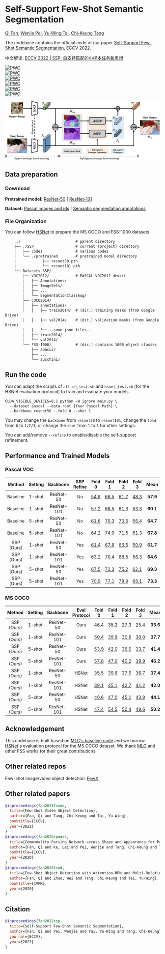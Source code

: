 # Self-Support Few-Shot Semantic Segmentation

[Qi Fan](https://github.com/fanq15), [Wenjie Pei](https://wenjiepei.github.io/), [Yu-Wing Tai](https://scholar.google.com/citations?user=nFhLmFkAAAAJ&hl=zh-CN), [Chi-Keung Tang](https://scholar.google.com/citations?user=EWfpM74AAAAJ&hl=zh-CN)






The codebase contains the official code of our paper [Self-Support Few-Shot Semantic Segmentation](https://arxiv.org/abs/2207.11549), ECCV 2022.

中文解读: [ECCV 2022 | SSP: 自支持匹配的小样本任务新思想](https://zhuanlan.zhihu.com/p/545789592)

[![PWC](https://img.shields.io/endpoint.svg?url=https://paperswithcode.com/badge/self-support-few-shot-semantic-segmentation/few-shot-semantic-segmentation-on-pascal-5i-1)](https://paperswithcode.com/sota/few-shot-semantic-segmentation-on-pascal-5i-1?p=self-support-few-shot-semantic-segmentation)\
[![PWC](https://img.shields.io/endpoint.svg?url=https://paperswithcode.com/badge/self-support-few-shot-semantic-segmentation/few-shot-semantic-segmentation-on-pascal-5i-5)](https://paperswithcode.com/sota/few-shot-semantic-segmentation-on-pascal-5i-5?p=self-support-few-shot-semantic-segmentation)\
[![PWC](https://img.shields.io/endpoint.svg?url=https://paperswithcode.com/badge/self-support-few-shot-semantic-segmentation/few-shot-semantic-segmentation-on-fss-1000-1)](https://paperswithcode.com/sota/few-shot-semantic-segmentation-on-fss-1000-1?p=self-support-few-shot-semantic-segmentation)\
[![PWC](https://img.shields.io/endpoint.svg?url=https://paperswithcode.com/badge/self-support-few-shot-semantic-segmentation/few-shot-semantic-segmentation-on-fss-1000-5)](https://paperswithcode.com/sota/few-shot-semantic-segmentation-on-fss-1000-5?p=self-support-few-shot-semantic-segmentation)\
[![PWC](https://img.shields.io/endpoint.svg?url=https://paperswithcode.com/badge/self-support-few-shot-semantic-segmentation/few-shot-semantic-segmentation-on-coco-20i-1)](https://paperswithcode.com/sota/few-shot-semantic-segmentation-on-coco-20i-1?p=self-support-few-shot-semantic-segmentation)\
[![PWC](https://img.shields.io/endpoint.svg?url=https://paperswithcode.com/badge/self-support-few-shot-semantic-segmentation/few-shot-semantic-segmentation-on-coco-20i-5)](https://paperswithcode.com/sota/few-shot-semantic-segmentation-on-coco-20i-5?p=self-support-few-shot-semantic-segmentation)



![](./docs/ssp-model.jpg)

## Data preparation

### Download

**Pretrained model:** [ResNet-50](https://drive.google.com/file/d/11yONyypvBEYZEh9NIOJBGMdiLLAgsMgj/view?usp=sharing) | [ResNet-101](https://drive.google.com/file/d/1mX1yYvkcyOkAVjZZSIf6uMBPlooZCmpk/view?usp=sharing)

**Dataset:** [Pascal images and ids](http://host.robots.ox.ac.uk/pascal/VOC/voc2012/VOCtrainval_11-May-2012.tar)
| [Semantic segmentation annotations](https://drive.google.com/file/d/1ikrDlsai5QSf2GiSUR3f8PZUzyTubcuF/view?usp=sharing)


### File Organization

You can follow [HSNet](https://github.com/juhongm999/hsnet) to prepare the MS COCO and FSS-1000 datasets.
```
    ../                         # parent directory
    ├── ./SSP                   # current (project) directory
    |   ├── codes               # various codes
    |   └── ./pretrained        # pretrained model directory
    |            ├── resnet50.pth
    |            └── resnet101.pth
    └── Datasets_SSP/
        ├── VOC2012/            # PASCAL VOC2012 devkit
        │   ├── Annotations/
        │   ├── ImageSets/
        │   ├── ...
        │   └── SegmentationClassAug/
        ├── COCO2014/           
        │   ├── annotations/
        │   │   ├── train2014/  # (dir.) training masks (from Google Drive) 
        │   │   ├── val2014/    # (dir.) validation masks (from Google Drive)
        │   │   └── ..some json files..
        │   ├── train2014/
        │   └── val2014/
        └── FSS-1000/           # (dir.) contains 1000 object classes
            ├── abacus/   
            ├── ...
            └── zucchini/
```


## Run the code

You can adapt the scripts of `all.sh`, `test.sh` and `hsnet_test.sh` (for the HSNet evaluation protocol) to train and evaluate your models.

```
CUDA_VISIBLE_DEVICES=0,1 python -W ignore main.py \
  --dataset pascal --data-root [Your Pascal Path] \
  --backbone resnet50 --fold 0 --shot 1
```

You may change the ``backbone`` from ``resnet50`` to ``resnet101``, change the ``fold`` from ``0`` to ``1/2/3``, or change the ``shot`` from ``1`` to ``5`` for other settings.

You can add/remove `--refine` to enable/disable the self-support refinement.

## Performance and Trained Models

### Pascal VOC

| Method | Setting |   Backbone  | SSP Refine | Fold 0 | Fold 1 | Fold 2 | Fold 3 |  Mean  |
| :-----: | :-----: | :---------: | :----: | :----: | :----: | :----: | :----: | :----: |
| Baseline | 1-shot  |  ResNet-50  | No | [54.9](https://drive.google.com/file/d/1Itnv562-dhfZOV-_upX1BlMFWIGJFFhn/view?usp=sharing)  |  [66.5](https://drive.google.com/file/d/183JO8a3wjIG1ERSie8r0N7QVlV7FgNd_/view?usp=sharing)  |  [61.7](https://drive.google.com/file/d/1X7Z5RfRJNVTndMQgX3nKGbcM-pWIsOPR/view?usp=sharing)  |  [48.3](https://drive.google.com/file/d/1sOj37uXvNQTBeMFC-Dx2A-MaMj7nC-gn/view?usp=sharing)  |  **57.9**  |
| Baseline | 1-shot  |  ResNet-101 | No | [57.2](https://drive.google.com/file/d/10Nco3CvXZgEE_0wDjbyRKoUK3JpkR79q/view?usp=sharing)  |  [68.5](https://drive.google.com/file/d/137JjNvQAksp4PepT93orcHCFCRd6HkFt/view?usp=sharing)  |  [61.3](https://drive.google.com/file/d/1wTUyjqkh4-AuLSExfXPUXvK59C4NTdif/view?usp=sharing)  |  [53.3](https://drive.google.com/file/d/1lWpLX_Wwwb5dINjjGcg3XkxOdZGR_mhM/view?usp=sharing)  |  **60.1**  |
| Baseline | 5-shot  |  ResNet-50  | No | [61.6](https://drive.google.com/file/d/108LOtB9WhbtQYXMWwZviM4CkWY-_RLkN/view?usp=sharing)  |  [70.3](https://drive.google.com/file/d/1yHUFMDGEMmx7sF2Ro-maRidYClneQ2PJ/view?usp=sharing)  |  [70.5](https://drive.google.com/file/d/1NpgYeMDQc2k91dGoUTi3mUPinAd44PlZ/view?usp=sharing)  |  [56.4](https://drive.google.com/file/d/1DdgT7F5ho2P3iGh3uZHR4DCckNSRNFER/view?usp=sharing)  |  **64.7**    |
| Baseline | 5-shot  |  ResNet-101 | No | [64.2](https://drive.google.com/file/d/1_7SqyK1UnDpMZ9CAYhiT7I3n9pT-kZgn/view?usp=sharing)     |  [74.0](https://drive.google.com/file/d/10wmmpqIsn8hv0oRP9--JaE3uuuTvRN8e/view?usp=sharing) |  [71.5](https://drive.google.com/file/d/1S9CY6mcac5cCqS1ucLYaSrTGjOFHn2mW/view?usp=sharing)   |  [61.3](https://drive.google.com/file/d/1oMaDZOaZiPIidbg0s-YTC9wMMNNtXWEF/view?usp=sharing) |   **67.8**   |
| SSP (Ours) | 1-shot  |  ResNet-50  | Yes | [61.4](https://drive.google.com/file/d/1uqBxvGivEiIn6jH2eivVXOLWVUNO1gJD/view?usp=sharing)  |  [67.8](https://drive.google.com/file/d/1bBKdlcz3vWQXGtEY8t4MNo2XM-9HG8Xv/view?usp=sharing)  |  [66.5](https://drive.google.com/file/d/1MyEPrF8Ux5KBOWWqudPuJQH_LGyVlCqo/view?usp=sharing)  |  [50.9](https://drive.google.com/file/d/1S8qMVNL9liFZytv_yxA1TckT7ezBRmAR/view?usp=sharing)  |  **61.7**  |
| SSP (Ours) | 1-shot  |  ResNet-101 | Yes | [63.2](https://drive.google.com/file/d/1kialcbbgsgfaAI-N4fVC-3VnHeW52QWc/view?usp=sharing)  |  [70.4](https://drive.google.com/file/d/1N_pklzBjHOU--S8RhV3lrRHTG3pOxfac/view?usp=sharing)  |  [68.5](https://drive.google.com/file/d/1zUSXihIX2K8vqpTbQbu1XgXCqTLgb8w5/view?usp=sharing)  |  [56.3](https://drive.google.com/file/d/1UwnBAlvYJgJdv-6rJ6d2AJvniDZ5yPYJ/view?usp=sharing)  |  **64.6**  |
| SSP (Ours) | 5-shot  |  ResNet-50  | Yes | [67.5](https://drive.google.com/file/d/15Japc1D-dGsBImGDzHHjp7NYrBhViV6q/view?usp=sharing)  |  [72.3](https://drive.google.com/file/d/1rK8z8axuHUHWo6cNnV1UA8_QkKizBULI/view?usp=sharing)  |  [75.2](https://drive.google.com/file/d/1aypQodpqcl7Jai73XZuqFBep1oUHDUpw/view?usp=sharing)  |  [62.1](https://drive.google.com/file/d/1ioz-vSYBaF1VjypH3bEiO4ya2lwT1uYY/view?usp=sharing)  |  **69.3**    |
| SSP (Ours) | 5-shot  |  ResNet-101 | Yes | [70.9](https://drive.google.com/file/d/1Wh2vCWbP0QqjzIHh-SgI8XwiHSYfUujG/view?usp=sharing)  |  [77.1](https://drive.google.com/file/d/1GoKCMHMKogBbM5RQP71UdpsTT4pmSyta/view?usp=sharing)  |  [78.9](https://drive.google.com/file/d/1kw52KBEMx8eIgVsYwH-ZpNheXQTvMsYE/view?usp=sharing)  |  [66.1](https://drive.google.com/file/d/1Ja1WgLbhHoCveIfopwsUaD3ZWZeHEIGl/view?usp=sharing)  |  **73.3**   |


### MS COCO

| Method | Setting |   Backbone  | Eval Protocol | Fold 0 | Fold 1 | Fold 2 | Fold 3 |  Mean  |
| :-----: | :-----: | :---------: | :----: | :----: | :----: | :----: | :----: | :----: |
| SSP (Ours) | 1-shot  |  ResNet-50  | Ours | [46.4](https://drive.google.com/file/d/17QziEObdCib_2lg7SoEptkt_qoWBpCmy/view?usp=sharing)  |  [35.2](https://drive.google.com/file/d/1HXEvAfpeAc3TJjgy3LRb35EWn2zVgxNT/view?usp=sharing)  |  [27.3](https://drive.google.com/file/d/1qSApqbSyH4ckfFWtg_SAMRXDlsijwkpt/view?usp=sharing)  |  [25.4](https://drive.google.com/file/d/1PjtK1dYFXR5xkyjkmbc2XdobRTJw0cEh/view?usp=sharing)  |  **33.6**  |
| SSP (Ours) | 1-shot  |  ResNet-101  | Ours | [50.4](https://drive.google.com/file/d/1kHZoe3TMextLJZqvnZdNQjQg-pe7Ag0_/view?usp=sharing)  |  [39.9](https://drive.google.com/file/d/1XapUFZE86J0u-jwricmYsumv2cd7pDO8/view?usp=sharing)  |  [30.6](https://drive.google.com/file/d/1A1-1HbZnnRzQjc50-VDNdsByaZ624_5C/view?usp=sharing)  |  [30.0](https://drive.google.com/file/d/1e5W6xbZTisUp8qWRsokaO5Hp_OVGK3B4/view?usp=sharing)  |  **37.7**    |
| SSP (Ours) | 5-shot  |  ResNet-50 | Ours | [53.9](https://drive.google.com/file/d/1MyKP8sIrDwbHBQBXhDxWVg4uDzbfcG0o/view?usp=sharing)  |  [42.0](https://drive.google.com/file/d/1rVEwt2gUrE-pezgOtyi65N4o3_Ku1jAB/view?usp=sharing)  |  [36.0](https://drive.google.com/file/d/1tE5JU-Gnx-z9xgU-8jz5yjefQNMEfpzP/view?usp=sharing)  |  [33.7](https://drive.google.com/file/d/1sJn242NPYlnm-ErJX_fQvT1HWJ8a72jN/view?usp=sharing)  |  **41.4**  |
| SSP (Ours) | 5-shot  |  ResNet-101 | Ours | [57.8](https://drive.google.com/file/d/17_cD0Y4vU3h6OniKGEQr0rbEq1klSqa-/view?usp=sharing)  |  [47.0](https://drive.google.com/file/d/1TMZzGN1flPQqxRc1H62dWpTCjgId2aPb/view?usp=sharing)  |  [40.2](https://drive.google.com/file/d/1B4yagrQ0ugX6EUK2yPoJPRUPl_ENqia_/view?usp=sharing)  |  [39.9](https://drive.google.com/file/d/10eO87EkGVUul9BY5Q2zq4vo_2ZR5SNf5/view?usp=sharing)  |  **46.2**   |
| SSP (Ours) | 1-shot  |  ResNet-50  | HSNet | [35.5](https://drive.google.com/file/d/17QziEObdCib_2lg7SoEptkt_qoWBpCmy/view?usp=sharing)  |  [39.6](https://drive.google.com/file/d/1HXEvAfpeAc3TJjgy3LRb35EWn2zVgxNT/view?usp=sharing)  |  [37.9](https://drive.google.com/file/d/1qSApqbSyH4ckfFWtg_SAMRXDlsijwkpt/view?usp=sharing)  |  [36.7](https://drive.google.com/file/d/1PjtK1dYFXR5xkyjkmbc2XdobRTJw0cEh/view?usp=sharing)  |  **37.4**  |
| SSP (Ours) | 1-shot  |  ResNet-101  | HSNet | [39.1](https://drive.google.com/file/d/1kHZoe3TMextLJZqvnZdNQjQg-pe7Ag0_/view?usp=sharing)  |  [45.1](https://drive.google.com/file/d/1XapUFZE86J0u-jwricmYsumv2cd7pDO8/view?usp=sharing)  |  [42.7](https://drive.google.com/file/d/1A1-1HbZnnRzQjc50-VDNdsByaZ624_5C/view?usp=sharing)  |  [41.2](https://drive.google.com/file/d/1e5W6xbZTisUp8qWRsokaO5Hp_OVGK3B4/view?usp=sharing)  |  **42.0**    |
| SSP (Ours) | 5-shot  |  ResNet-50 | HSNet | [40.6](https://drive.google.com/file/d/1MyKP8sIrDwbHBQBXhDxWVg4uDzbfcG0o/view?usp=sharing)  |  [47.0](https://drive.google.com/file/d/1rVEwt2gUrE-pezgOtyi65N4o3_Ku1jAB/view?usp=sharing)  |  [45.1](https://drive.google.com/file/d/1tE5JU-Gnx-z9xgU-8jz5yjefQNMEfpzP/view?usp=sharing)  |  [43.9](https://drive.google.com/file/d/1sJn242NPYlnm-ErJX_fQvT1HWJ8a72jN/view?usp=sharing)  |  **44.1**  |
| SSP (Ours) | 5-shot  |  ResNet-101 | HSNet | [47.4](https://drive.google.com/file/d/17_cD0Y4vU3h6OniKGEQr0rbEq1klSqa-/view?usp=sharing)  |  [54.5](https://drive.google.com/file/d/1TMZzGN1flPQqxRc1H62dWpTCjgId2aPb/view?usp=sharing)  |  [50.4](https://drive.google.com/file/d/1B4yagrQ0ugX6EUK2yPoJPRUPl_ENqia_/view?usp=sharing)  |  [49.6](https://drive.google.com/file/d/10eO87EkGVUul9BY5Q2zq4vo_2ZR5SNf5/view?usp=sharing)  |  **50.2**   |


## Acknowledgement

This codebase is built based on [MLC's baseline code](https://github.com/LiheYoung/MiningFSS) and we borrow [HSNet](https://github.com/juhongm999/hsnet)'s evaluation protocol for the MS COCO dataset.
We thank [MLC](https://arxiv.org/abs/1908.06391) and other FSS works for their great contributions.

## Other related repos
Few-shot image/video object detection: [FewX](https://github.com/fanq15/FewX)

## Other related papers
  ```bibtex
  @inproceedings{fan2021fsvod,
    title={Few-Shot Video Object Detection},
    author={Fan, Qi and Tang, Chi-Keung and Tai, Yu-Wing},
    booktitle={ECCV},
    year={2022}
  }
  @inproceedings{fan2020cpmask,
    title={Commonality-Parsing Network across Shape and Appearance for Partially Supervised Instance Segmentation},
    author={Fan, Qi and Ke, Lei and Pei, Wenjie and Tang, Chi-Keung and Tai, Yu-Wing},
    booktitle={ECCV},
    year={2020}
  }
  @inproceedings{fan2020fsod,
    title={Few-Shot Object Detection with Attention-RPN and Multi-Relation Detector},
    author={Fan, Qi and Zhuo, Wei and Tang, Chi-Keung and Tai, Yu-Wing},
    booktitle={CVPR},
    year={2020}
  }
  ```
  
## Citation

```bibtex
@inproceedings{fan2022ssp,
  title={Self-Support Few-Shot Semantic Segmentation},
  author={Fan, Qi and Pei, Wenjie and Tai, Yu-Wing and Tang, Chi-Keung},
  journal={ECCV},
  year={2022}
}
```
